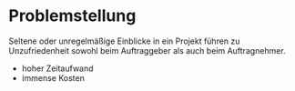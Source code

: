 # Problemstellung

Seltene oder unregelmäßige Einblicke in ein Projekt führen zu Unzufriedenheit sowohl beim Auftraggeber als auch beim Auftragnehmer.

* hoher Zeitaufwand
* immense Kosten

<div style="position: absolute; top: 50%; left: 50%; transform: translate(-50%, -50%);" class="flex items-center justify-center w-full h-full">
  <mdi-emoticon-sad width="192" height="192" class="m-auto" />
</div>

<!--
# Problemstellung

Irgendwann wird mir das ganze als Auftraggeber zu blöd und kosten- sowie zeitintensiv. Der Auftragnehmer (Freelancer, Schüler, kleines bis mittelgroßes agiles Softwareunternehmen) lädt mich daher in das interne SCRUM-System ein. Dies kostet ihn erneut Zeit, denn er muss mir andere Rechte geben und eventuell immer wieder einen Mitarbeiter meines Unternehmens einladen, der auch Einsicht benötigt. Zudem ist jedes SCRUM-System komplexer als das andere und ich habe keine Lust, mich in die neue Software einzugewöhnen.

Wenig Einsicht in ein Projekt führt schließlich oft zu Unzufriedenheit beim Auftraggeber und/oder beim Auftragnehmer.
-->
